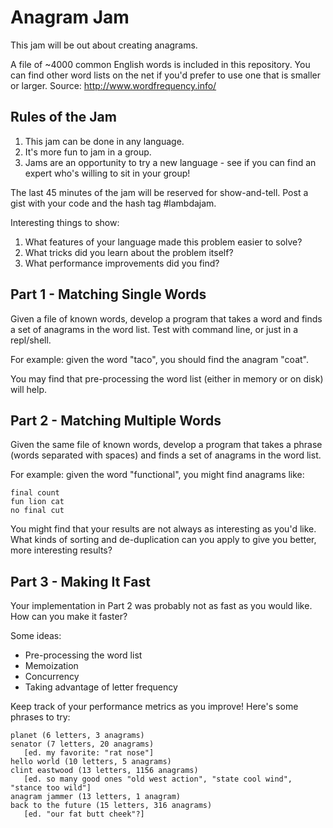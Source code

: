 # Anagram Jam

This jam will be out about creating anagrams.

A file of ~4000 common English words is included in this repository. You can find other word lists on the net if you'd prefer to use one that is smaller or larger.  Source: http://www.wordfrequency.info/

## Rules of the Jam

1. This jam can be done in any language. 
1. It's more fun to jam in a group.
1. Jams are an opportunity to try a new language - see if you can find an expert who's willing to sit in your group!

The last 45 minutes of the jam will be reserved for show-and-tell. Post a gist with your code and the hash tag #lambdajam. 

Interesting things to show:

1. What features of your language made this problem easier to solve?
2. What tricks did you learn about the problem itself?
3. What performance improvements did you find?

## Part 1 - Matching Single Words

Given a file of known words, develop a program that takes a word and finds a set of anagrams in the word list. Test with command line, or just in a repl/shell.

For example: given the word "taco", you should find the anagram "coat".

You may find that pre-processing the word list (either in memory or on disk) will help.

## Part 2 - Matching Multiple Words

Given the same file of known words, develop a program that takes a phrase (words separated with spaces) and finds a set of anagrams in the word list. 

For example: given the word "functional", you might find anagrams like:

```
final count
fun lion cat
no final cut
```

You might find that your results are not always as interesting as you'd like. What kinds of sorting and de-duplication can you apply to give you better, more interesting results?

## Part 3 - Making It Fast

Your implementation in Part 2 was probably not as fast as you would like. How can you make it faster? 

Some ideas:

- Pre-processing the word list
- Memoization
- Concurrency 
- Taking advantage of letter frequency

Keep track of your performance metrics as you improve! Here's some phrases to try:

```
planet (6 letters, 3 anagrams)
senator (7 letters, 20 anagrams)
   [ed. my favorite: "rat nose"]
hello world (10 letters, 5 anagrams)
clint eastwood (13 letters, 1156 anagrams) 
   [ed. so many good ones "old west action", "state cool wind", "stance too wild"]
anagram jammer (13 letters, 1 anagram)
back to the future (15 letters, 316 anagrams)
   [ed. "our fat butt cheek"?]
```
